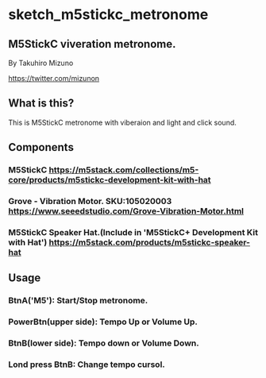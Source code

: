 # sketch_m5stickc_metronome

## M5StickC viveration metronome.  
 By Takuhiro Mizuno
  
https://twitter.com/mizunon

## What is this?
This is M5StickC metronome with viberaion and light and click sound.

## Components
### M5StickC https://m5stack.com/collections/m5-core/products/m5stickc-development-kit-with-hat
### Grove - Vibration Motor. SKU:105020003 https://www.seeedstudio.com/Grove-Vibration-Motor.html
### M5StickC Speaker Hat.(Include in 'M5StickC+ Development Kit with Hat') https://m5stack.com/products/m5stickc-speaker-hat

## Usage
### BtnA('M5'): Start/Stop metronome.
### PowerBtn(upper side): Tempo Up or Volume Up.
### BtnB(lower side): Tempo down or Volume Down.
### Lond press BtnB: Change tempo cursol.
